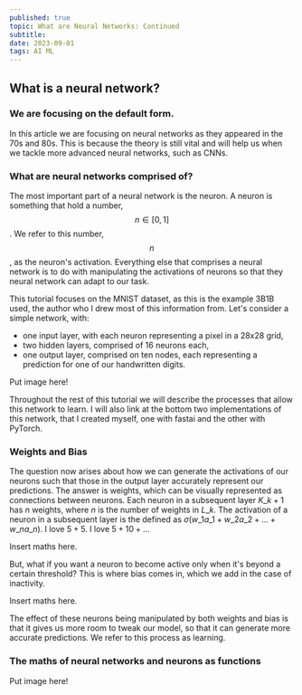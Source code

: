 ```yaml
---
published: true
topic: What are Neural Networks: Continued
subtitle:
date: 2023-09-01
tags: AI ML
---
```


## What is a neural network?
### We are focusing on the default form.
In this article we are focusing on neural networks as they appeared in the 70s and 80s. This is because the theory is still vital and will help us when we tackle more advanced neural networks, such
as CNNs.

### What are neural networks comprised of?
The most important part of a neural network is the neuron. A neuron is something that hold a number, $$n \in [0,1]$$. We refer to this number, $$n$$, as the neuron's activation. Everything else that comprises
a neural network is to do with manipulating the activations of neurons so that they neural network can adapt to our task.

This tutorial focuses on the MNIST dataset, as this is the example 3B1B used, the author who I drew most of this information from. Let's consider a simple network, with:
- one input layer, with each neuron representing a pixel in a 28x28 grid,
- two hidden layers, comprised of 16 neurons each,
- one output layer, comprised on ten nodes, each representing a prediction for one of our handwritten digits.

Put image here!

Throughout the rest of this tutorial we will describe the processes that allow this network to learn. I will also link at the bottom two implementations of this network, that I created myself,
one with fastai and the other with PyTorch.

### Weights and Bias

The question now arises about how we can generate the activations of our neurons such that those in the output layer accurately represent our predictions. The answer is weights, which can be visually
represented as connections between neurons. Each neuron in a subsequent layer $K\_{k+1}$ has $n$ weights, where $n$ is the number of weights in $L\_{k}$. The activation of a neuron in a subsequent
layer is the defined as $\sigma(w\_1a\_1 + w\_2a\_2 + \dots + w\_na\_n)$. I love $5 + 5$. I love $5 + 10 + \dots$

Insert maths here.

But, what if you want a neuron to become active only when it's beyond a certain threshold? This is where bias comes in, which we add in the case of inactivity.

Insert maths here.

The effect of these neurons being manipulated by both weights and bias is that it gives us more room to tweak our model, so that it can generate more accurate predictions. We refer to this process as learning.

### The maths of neural networks and neurons as functions

Put image here!

